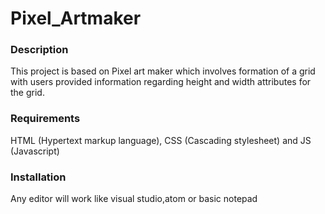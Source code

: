 # Pixel_Artmaker

### Description
This project is based on Pixel art maker which involves formation of a grid with users provided information regarding height and width attributes for the grid.

### Requirements
HTML (Hypertext markup language), CSS (Cascading stylesheet) and JS (Javascript)

### Installation
Any editor will work like visual studio,atom or basic notepad

